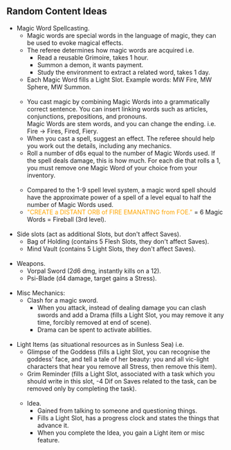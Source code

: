 ## Random Content Ideas
+ Magic Word Spellcasting.
	+ Magic words are special words in the language of magic, they can be used to evoke magical effects.
	+ The referee determines how magic words are acquired i.e.
		+ Read a reusable Grimoire, takes 1 hour.
		+ Summon a demon, it wants payment.
		+ Study the environment to extract a related word, takes 1 day.
	+ Each Magic Word fills a Light Slot. Example words: MW Fire, MW Sphere, MW Summon.	
	\
	&nbsp;
	+ You cast magic by combining Magic Words into a grammatically correct sentence. You can insert linking words such as articles, conjunctions, prepositions, and pronouns.<br>Magic Words are stem words, and you can change the ending. i.e. Fire → Fires, Fired, Fiery.
	+ When you cast a spell, suggest an effect. The referee should help you work out the details, including any mechanics.
	+ Roll a number of d6s equal to the number of Magic Words used. If the spell deals damage, this is how much. For each die that rolls a 1, you must remove one Magic Word of your choice from your inventory.
	\
	&nbsp;
	+ Compared to the 1-9 spell level system, a magic word spell should have the approximate power of a spell of a level equal to half the number of Magic Words used. <!--MW spells should have approximately the power of a spell with a level equal to half the number of Magic Words used.-->
	+ <span style="color:orange">"CREATE a DISTANT ORB of FIRE EMANATING from FOE."</span> = 6 Magic Words = Fireball (3rd level).
\
&nbsp;
+ Side slots (act as additional Slots, but don't affect Saves).
	+ Bag of Holding (contains 5 Flesh Slots, they don't affect Saves).
	+ Mind Vault (contains 5 Light Slots, they don't affect Saves).
\
&nbsp;
+ Weapons.
	+ Vorpal Sword (2d6 dmg, instantly kills on a 12).
	+ Psi-Blade (d4 damage, target gains a Stress).
\
&nbsp;
+ Misc Mechanics:
	+ Clash for a magic sword.
		+ When you attack, instead of dealing damage you can clash swords and add a Drama (fills a Light Slot, you may remove it any time, forcibly removed at end of scene).
		+ Drama can be spent to activate abilities.
\
&nbsp;
+ Light Items (as situational resources as in Sunless Sea) i.e.
	+ Glimpse of the Goddess (fills a Light Slot, you can recognise the goddess' face, and tell a tale of her beauty: you and all vic-light characters that hear you remove all Stress, then remove this item).
	+ Grim Reminder (fills a Light Slot, associated with a task which you should write in this slot, -4 Dif on Saves related to the task, can be removed only by completing the task).
	\
	&nbsp;
	+ Idea.
		+ Gained from talking to someone and questioning things.
		+ Fills a Light Slot, has a progress clock and states the things that advance it.
		+ When you complete the Idea, you gain a Light item or misc feature.